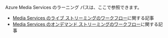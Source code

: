 Azure Media Services のラーニング パスは、ここで参照できます。

* [Media Services のライブ ストリーミングのワークフロー](https://azure.microsoft.com/documentation/learning-paths/media-services-streaming-live/)に関する記事
* [Media Services のオンデマンド ストリーミングのワークフロー](https://azure.microsoft.com/documentation/learning-paths/media-services-streaming-on-demand/)に関する記事
